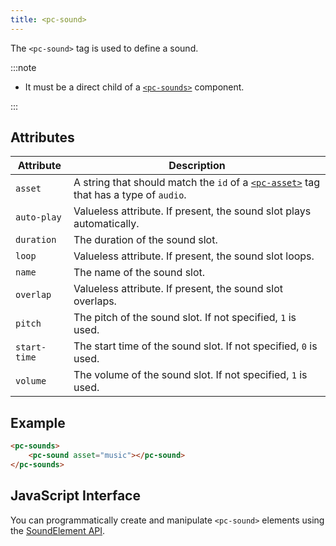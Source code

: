 ```yaml
---
title: <pc-sound>
---
```


The `<pc-sound>` tag is used to define a sound.

:::note

* It must be a direct child of a [`<pc-sounds>`](../pc-sounds) component.

:::

## Attributes

| Attribute | Description |
| --- | --- |
| `asset` | A string that should match the `id` of a [`<pc-asset>`](../pc-asset) tag that has a type of `audio`. |
| `auto-play` | Valueless attribute. If present, the sound slot plays automatically. |
| `duration` | The duration of the sound slot. |
| `loop` | Valueless attribute. If present, the sound slot loops. |
| `name` | The name of the sound slot. |
| `overlap` | Valueless attribute. If present, the sound slot overlaps. |
| `pitch` | The pitch of the sound slot. If not specified, `1` is used. |
| `start-time` | The start time of the sound slot. If not specified, `0` is used. |
| `volume` | The volume of the sound slot. If not specified, `1` is used. |

## Example

```html
<pc-sounds>
    <pc-sound asset="music"></pc-sound>
</pc-sounds>
```

## JavaScript Interface

You can programmatically create and manipulate `<pc-sound>` elements using the [SoundElement API](https://api.playcanvas.com/classes/EngineWebComponents.SoundElement.html).
